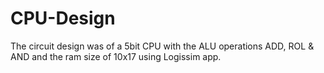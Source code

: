 # CPU-Design
The circuit design was of a 5bit CPU with the ALU operations ADD, ROL &amp; AND and the ram size of 10x17 using Logissim app.
